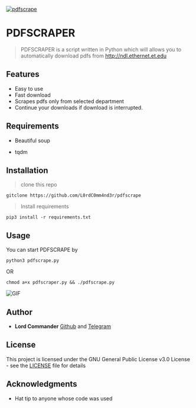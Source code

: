 <a href="https://github.com/L0rdC0mm4nd3r/pdfscrape"><img src="https://github.com/L0rdC0mm4nd3r/pdfscrape/blob/master/banner.png" title="pdfscrape" alt="pdfscrape"></a>

# PDFSCRAPER

> PDFSCRAPER is a script written in Python which will allows you to automatically download 
> pdfs from http://ndl.ethernet.et.edu

## Features

- Easy to use
- Fast download
- Scrapes pdfs only from selected department
- Continue your downloads if download is interrupted.

## Requirements

- Beautiful soup

- tqdm

## Installation 

> clone this repo

```
gitclone https://github.com/L0rdC0mm4nd3r/pdfscrape
```
 
> Install requirements

```
pip3 install -r requirements.txt
```

## Usage

You can start PDFSCRAPE by
```
python3 pdfscrape.py
```

OR

```
chmod a+x pdfscraper.py && ./pdfscrape.py
```
![GIF](https://github.com/L0rdC0mm4nd3r/pdfscrape/blob/master/gif.gif)

## Author

* **Lord Commander** [Github](https://github.com/L0rdC0mm4nd3r/) and [Telegram](https:t.me/L0rdComm4nd3r)


## License

This project is licensed under the GNU General Public License v3.0 License - see the [LICENSE](LICENSE) file for details

## Acknowledgments

* Hat tip to anyone whose code was used

